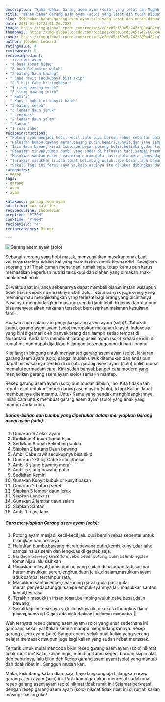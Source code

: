 ```yaml
---
description: "Bahan-bahan Garang asem ayam (solo) yang lezat dan Mudah Dibuat"
title: "Bahan-bahan Garang asem ayam (solo) yang lezat dan Mudah Dibuat"
slug: 599-bahan-bahan-garang-asem-ayam-solo-yang-lezat-dan-mudah-dibuat
date: 2021-01-12T22:01:26.728Z
image: https://img-global.cpcdn.com/recipes/c8ce05cd39e5a742/680x482cq70/garang-asem-ayam-solo-foto-resep-utama.jpg
thumbnail: https://img-global.cpcdn.com/recipes/c8ce05cd39e5a742/680x482cq70/garang-asem-ayam-solo-foto-resep-utama.jpg
cover: https://img-global.cpcdn.com/recipes/c8ce05cd39e5a742/680x482cq70/garang-asem-ayam-solo-foto-resep-utama.jpg
author: Stephen Leonard
ratingvalue: 4
reviewcount: 5
recipeingredient:
- "1/2 ekor ayam"
- "4 buah Tomat hijau"
- "8 buah Belimbing wuluh"
- "2 batang Daun bawang"
- " Cabe rawit secukupnya bisa skip"
- "2-3 biji Cabe kritingbesar"
- "8 siung bawang merah"
- "5 siung bawang putih"
- " Kemiri"
- " Kunyit bubuk or kunyit basah"
- "2 batang sereh"
- "3 lembar daun jeruk"
- " Lengkuas"
- "2 lembar daun salam"
- " Santan"
- "1 ruas Jahe"
recipeinstructions:
- "Potong ayam menjadi kecil-kecil,lalu cuci bersih rebus sebentar untuk hilangkan bau amisnya"
- "Haluskan bumbu,bawang merah,bawang putih,kemiri,kunyit,dan jahe sampai halus.sereh dan lengkuas di geprek saja."
- "Iris daun bawang kira2 1cm,cabe besar potong bulat,belimbing,dan tomat hijau lalu sisihkan"
- "Panaskan minyak,tumis bumbu yang sudah di haluskan tadi,sampai harum,masukkan sereh,lengkua,daun jeruk,d salam,masukkan ayam aduk sampai tercampur rata,"
- "Masukkan santan encer,seasoning garam,gula pasir,gula merah,penyedap.tunggu sampe empuk ayamnya,lalu masukkan santan kental,tes rasa"
- "Terakhir masukkan irisan,tomat,belimbing wuluh,cabe besar,daun bawang,"
- "Sekali lagi ini fersi saya ya,kalo aslinya itu dikukus dibungkus daun pisang,cuma q LG gak ada stok d.pisang.selamat mencoba 🥰"
categories:
- Resep
tags:
- garang
- asem
- ayam

katakunci: garang asem ayam 
nutrition: 107 calories
recipecuisine: Indonesian
preptime: "PT20M"
cooktime: "PT60M"
recipeyield: "4"
recipecategory: Dinner

---
```



![Garang asem ayam (solo)](https://img-global.cpcdn.com/recipes/c8ce05cd39e5a742/680x482cq70/garang-asem-ayam-solo-foto-resep-utama.jpg)

Sebagai seorang yang hobi masak, menyuguhkan masakan enak buat keluarga tercinta adalah hal yang memuaskan untuk kita sendiri. Kewajiban seorang istri Tidak cuman menangani rumah saja, tetapi kamu pun harus memastikan keperluan nutrisi tercukupi dan olahan yang dimakan anak-anak mesti enak.

Di waktu  saat ini, anda sebenarnya dapat membeli olahan instan walaupun tidak harus capek memasaknya lebih dulu. Tetapi banyak juga orang yang memang mau menghidangkan yang terlezat bagi orang yang dicintainya. Pasalnya, menghidangkan masakan sendiri jauh lebih higienis dan kita pun bisa menyesuaikan makanan tersebut berdasarkan makanan kesukaan famili. 



Apakah anda salah satu penyuka garang asem ayam (solo)?. Tahukah kamu, garang asem ayam (solo) merupakan makanan khas di Indonesia yang kini digemari oleh banyak orang dari hampir setiap tempat di Nusantara. Anda bisa membuat garang asem ayam (solo) kreasi sendiri di rumahmu dan dapat dijadikan hidangan kesenanganmu di hari liburmu.

Kita jangan bingung untuk menyantap garang asem ayam (solo), lantaran garang asem ayam (solo) sangat mudah untuk ditemukan dan anda pun dapat memasaknya sendiri di rumah. garang asem ayam (solo) boleh dibuat memalui bermacam cara. Kini sudah banyak banget cara modern yang menjadikan garang asem ayam (solo) semakin mantap.

Resep garang asem ayam (solo) pun mudah dibikin, lho. Kita tidak usah repot-repot untuk membeli garang asem ayam (solo), tetapi Kalian dapat membuatnya ditempatmu. Untuk Kamu yang hendak menghidangkannya, inilah cara untuk membuat garang asem ayam (solo) yang enak yang mampu Anda coba.

<!--inarticleads1-->

##### Bahan-bahan dan bumbu yang diperlukan dalam menyiapkan Garang asem ayam (solo):

1. Gunakan 1/2 ekor ayam
1. Sediakan 4 buah Tomat hijau
1. Sediakan 8 buah Belimbing wuluh
1. Siapkan 2 batang Daun bawang
1. Ambil  Cabe rawit secukupnya bisa skip
1. Gunakan 2-3 biji Cabe kriting/besar
1. Ambil 8 siung bawang merah
1. Ambil 5 siung bawang putih
1. Sediakan  Kemiri
1. Gunakan  Kunyit bubuk or kunyit basah
1. Gunakan 2 batang sereh
1. Siapkan 3 lembar daun jeruk
1. Siapkan  Lengkuas
1. Gunakan 2 lembar daun salam
1. Siapkan  Santan
1. Ambil 1 ruas Jahe




<!--inarticleads2-->

##### Cara menyiapkan Garang asem ayam (solo):

1. Potong ayam menjadi kecil-kecil,lalu cuci bersih rebus sebentar untuk hilangkan bau amisnya
1. Haluskan bumbu,bawang merah,bawang putih,kemiri,kunyit,dan jahe sampai halus.sereh dan lengkuas di geprek saja.
1. Iris daun bawang kira2 1cm,cabe besar potong bulat,belimbing,dan tomat hijau lalu sisihkan
1. Panaskan minyak,tumis bumbu yang sudah di haluskan tadi,sampai harum,masukkan sereh,lengkua,daun jeruk,d salam,masukkan ayam aduk sampai tercampur rata,
1. Masukkan santan encer,seasoning garam,gula pasir,gula merah,penyedap.tunggu sampe empuk ayamnya,lalu masukkan santan kental,tes rasa
1. Terakhir masukkan irisan,tomat,belimbing wuluh,cabe besar,daun bawang,
1. Sekali lagi ini fersi saya ya,kalo aslinya itu dikukus dibungkus daun pisang,cuma q LG gak ada stok d.pisang.selamat mencoba 🥰




Wah ternyata resep garang asem ayam (solo) yang enak sederhana ini gampang sekali ya! Kalian semua mampu menghidangkannya. Resep garang asem ayam (solo) Sangat cocok sekali buat kalian yang sedang belajar memasak maupun juga bagi kalian yang sudah hebat memasak.

Tertarik untuk mulai mencoba bikin resep garang asem ayam (solo) nikmat tidak rumit ini? Kalau kalian ingin, mending kamu segera buruan siapin alat dan bahannya, lalu bikin deh Resep garang asem ayam (solo) yang mantab dan tidak ribet ini. Sungguh mudah kan. 

Maka, ketimbang kalian diam saja, hayo langsung aja hidangkan resep garang asem ayam (solo) ini. Pasti kamu gak akan menyesal sudah buat resep garang asem ayam (solo) nikmat tidak rumit ini! Selamat berkreasi dengan resep garang asem ayam (solo) nikmat tidak ribet ini di rumah kalian masing-masing,oke!.

